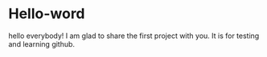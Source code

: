 # Hello-word

hello everybody!
I am glad to share the first project with you.
It is for testing and learning github. 
